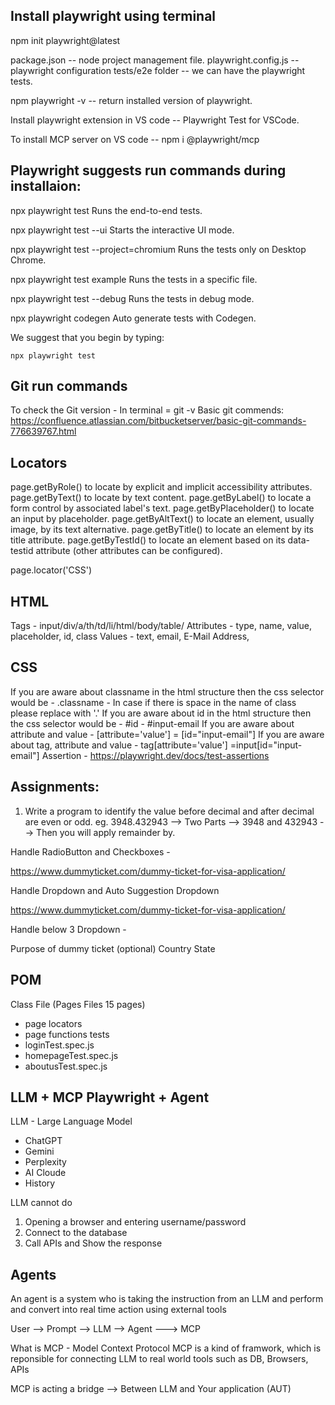 ## Install playwright using terminal

npm init playwright@latest

package.json -- node project management file.
playwright.config.js -- playwright configuration
tests/e2e folder -- we can have the playwright tests.

npm playwright -v -- return installed version of playwright.

Install playwright extension in VS code -- Playwright Test for VSCode.

To install MCP server on VS code -- npm i @playwright/mcp

## Playwright suggests run commands during installaion:

npx playwright test
Runs the end-to-end tests.

npx playwright test --ui
Starts the interactive UI mode.

npx playwright test --project=chromium
Runs the tests only on Desktop Chrome.

npx playwright test example
Runs the tests in a specific file.

npx playwright test --debug
Runs the tests in debug mode.

npx playwright codegen
Auto generate tests with Codegen.

We suggest that you begin by typing:

    npx playwright test

## Git run commands

To check the Git version - In terminal = git -v
Basic git commends:
https://confluence.atlassian.com/bitbucketserver/basic-git-commands-776639767.html

## Locators

page.getByRole() to locate by explicit and implicit accessibility attributes.
page.getByText() to locate by text content.
page.getByLabel() to locate a form control by associated label's text.
page.getByPlaceholder() to locate an input by placeholder.
page.getByAltText() to locate an element, usually image, by its text alternative.
page.getByTitle() to locate an element by its title attribute.
page.getByTestId() to locate an element based on its data-testid attribute (other attributes can be configured).

page.locator('CSS')

## HTML

Tags - input/div/a/th/td/li/html/body/table/ Attributes - type, name, value, placeholder, id, class Values - text, email, E-Mail Address,

## CSS

If you are aware about classname in the html structure then the css selector would be - .classname - In case if there is space in the name of class please replace with '.'
If you are aware about id in the html structure then the css selector would be - #id - #input-email
If you are aware about attribute and value - [attribute='value'] = [id="input-email"]
If you are aware about tag, attribute and value - tag[attribute='value'] =input[id="input-email"]
Assertion - https://playwright.dev/docs/test-assertions

## Assignments:

1. Write a program to identify the value before decimal and after decimal are even or odd. eg. 3948.432943 --> Two Parts --> 3948 and 432943 --> Then you will apply remainder by.

Handle RadioButton and Checkboxes -

https://www.dummyticket.com/dummy-ticket-for-visa-application/

Handle Dropdown and Auto Suggestion Dropdown

https://www.dummyticket.com/dummy-ticket-for-visa-application/

Handle below 3 Dropdown -

Purpose of dummy ticket (optional) Country State

## POM

Class File (Pages Files 15 pages)

- page locators
- page functions
  tests
- loginTest.spec.js
- homepageTest.spec.js
- aboutusTest.spec.js

## LLM + MCP Playwright + Agent

LLM - Large Language Model

- ChatGPT
- Gemini
- Perplexity
- AI Cloude
- History

LLM cannot do

1. Opening a browser and entering username/password
2. Connect to the database
3. Call APIs and Show the response

## Agents

An agent is a system who is taking the instruction from an LLM and perform and convert into real time action using external tools

User --> Prompt --> LLM --> Agent ---> MCP

What is MCP - Model Context Protocol MCP is a kind of framwork, which is reponsible for connecting LLM to real world tools such as DB, Browsers, APIs

MCP is acting a bridge --> Between LLM and Your application (AUT)

